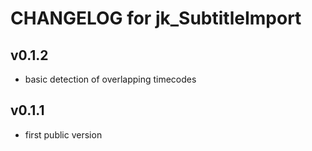 # CHANGELOG for jk_SubtitleImport

## v0.1.2
- basic detection of overlapping timecodes

## v0.1.1
- first public version
